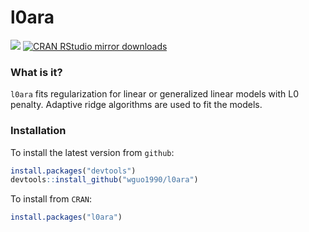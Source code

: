 l0ara
===

[![](http://www.r-pkg.org/badges/version/l0ara)](https://cran.r-project.org/package=l0ara)
[![CRAN RStudio mirror downloads](http://cranlogs.r-pkg.org/badges/l0ara)](https://cran.r-project.org/package=l0ara)

### What is it?

`l0ara` fits regularization for linear or generalized linear models with L0 penalty.  Adaptive ridge algorithms are used to fit the models.

### Installation
To install the latest version from `github`:
```r
install.packages("devtools")
devtools::install_github("wguo1990/l0ara")
```

To install from `CRAN`:
```r
install.packages("l0ara")
```

